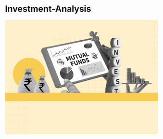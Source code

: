 # Investment-Analysis



![image alt](https://github.com/Vedansh-Tyagi08/Investment-Analysis/blob/0fedc85b74f0a8e83a9aa8308e3ddee1644218bd/investment%20background.png)

